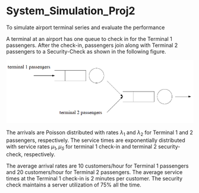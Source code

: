 # System_Simulation_Proj2
To simulate airport terminal series and evaluate the performance

A terminal at an airport has one queue to check in for the Terminal $1$ passengers. After the
check-in, passengers join along with Terminal $2$ passengers to a Security-Check
as shown in the following figure.

![image](fig2_assn2.PNG)

The arrivals are Poisson distributed with rates $\lambda_1$ and $\lambda_2$ for Terminal $1$ and $2$ passengers, respectively.
The service times are exponentially distributed with service rates $\mu_1, \mu_S$ for terminal $1$ check-in and terminal $2$ security-check, respectively.

The average arrival rates are $10$ customers/hour for Terminal $1$ passengers and $20$ customers/hour for Terminal $2$ passengers.
The average service times at the Terminal $1$ check-in is $2$ minutes per customer. The security check maintains a server utilization of $75\%$ all the time.
